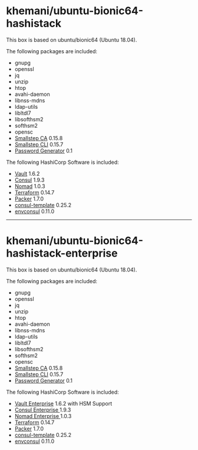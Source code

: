 # khemani/ubuntu-bionic64-hashistack

This box is based on ubuntu/bionic64 (Ubuntu 18.04).

The following packages are included:
* gnupg
* openssl
* jq
* unzip
* htop
* avahi-daemon
* libnss-mdns
* ldap-utils
* libltdl7
* libsofthsm2
* softhsm2
* opensc
* [Smallstep CA](https://smallstep.com/docs/step-ca) 0.15.8
* [Smallstep CLI](https://smallstep.com/docs/step-cli) 0.15.7
* [Password Generator](https://github.com/ykhemani/password) 0.1

The following HashiCorp Software is included:
* [Vault](https://vaultproject.io) 1.6.2
* [Consul](https://consul.io) 1.9.3
* [Nomad](https://nomadproject.io) 1.0.3
* [Terraform](https://terraform.io) 0.14.7
* [Packer](https://packer.io) 1.7.0
* [consul-template](https://github.com/hashicorp/consul-template) 0.25.2
* [envconsul](https://github.com/hashicorp/envconsul) 0.11.0

---

# khemani/ubuntu-bionic64-hashistack-enterprise

This box is based on ubuntu/bionic64 (Ubuntu 18.04).

The following packages are included:
* gnupg
* openssl
* jq
* unzip
* htop
* avahi-daemon
* libnss-mdns
* ldap-utils
* libltdl7
* libsofthsm2
* softhsm2
* opensc
* [Smallstep CA](https://smallstep.com/docs/step-ca) 0.15.8
* [Smallstep CLI](https://smallstep.com/docs/step-cli) 0.15.7
* [Password Generator](https://github.com/ykhemani/password) 0.1

The following HashiCorp Software is included:
* [Vault Enterprise](https://vaultproject.io) 1.6.2 with HSM Support
* [Consul Enterprise ](https://consul.io) 1.9.3
* [Nomad Enterprise ](https://nomadproject.io) 1.0.3
* [Terraform](https://terraform.io) 0.14.7
* [Packer](https://packer.io) 1.7.0
* [consul-template](https://github.com/hashicorp/consul-template) 0.25.2
* [envconsul](https://github.com/hashicorp/envconsul) 0.11.0
